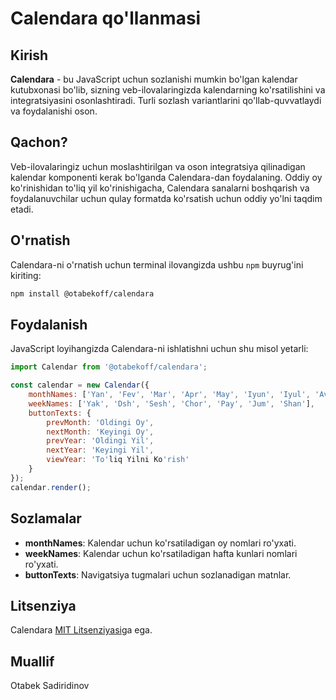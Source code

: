 # Calendara qo'llanmasi

## Kirish

**Calendara** - bu JavaScript uchun sozlanishi mumkin bo'lgan kalendar kutubxonasi bo'lib, sizning veb-ilovalaringizda kalendarning ko'rsatilishini va integratsiyasini osonlashtiradi. Turli sozlash variantlarini qo'llab-quvvatlaydi va foydalanishi oson.

## Qachon?

Veb-ilovalaringiz uchun moslashtirilgan va oson integratsiya qilinadigan kalendar komponenti kerak bo'lganda Calendara-dan foydalaning. Oddiy oy ko'rinishidan to'liq yil ko'rinishigacha, Calendara sanalarni boshqarish va foydalanuvchilar uchun qulay formatda ko'rsatish uchun oddiy yo'lni taqdim etadi.

## O'rnatish

Calendara-ni o'rnatish uchun terminal ilovangizda ushbu `npm` buyrug'ini kiriting:

```bash
npm install @otabekoff/calendara
```

## Foydalanish

JavaScript loyihangizda Calendara-ni ishlatishni uchun shu misol yetarli:

```js
import Calendar from '@otabekoff/calendara';

const calendar = new Calendar({
    monthNames: ['Yan', 'Fev', 'Mar', 'Apr', 'May', 'Iyun', 'Iyul', 'Avg', 'Sen', 'Okt', 'Noy', 'Dek'],
    weekNames: ['Yak', 'Dsh', 'Sesh', 'Chor', 'Pay', 'Jum', 'Shan'],
    buttonTexts: {
        prevMonth: 'Oldingi Oy',
        nextMonth: 'Keyingi Oy',
        prevYear: 'Oldingi Yil',
        nextYear: 'Keyingi Yil',
        viewYear: 'To'liq Yilni Ko'rish'
    }
});
calendar.render();

```

## Sozlamalar

- **monthNames**: Kalendar uchun ko'rsatiladigan oy nomlari ro'yxati.
- **weekNames**: Kalendar uchun ko'rsatiladigan hafta kunlari nomlari ro'yxati.
- **buttonTexts**: Navigatsiya tugmalari uchun sozlanadigan matnlar.

## Litsenziya

Calendara [MIT Litsenziyasi](../../LICENSE.txt)ga ega.

## Muallif

Otabek Sadiridinov
